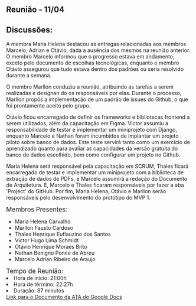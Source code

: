 ## Reunião - 11/04
## Discussões:

A membra Maria Helena destacou as entregas relacionadas aos membros Marcelo, Adrian e Otávio, dada a ausência dos mesmos na reunião anterior. O membro Marcelo informou que o progresso estava em andamento, exceto pelo documento de escolhas tecnológicas, enquanto o membro Otávio assegurou que tudo estava dentro dos padrões ou seria resolvido durante a semana.

O membro Marllon conduziu a reunião, atribuindo as tarefas a serem realizadas e designan  do os responsáveis por elas. Durante o processo, Marllon propôs a implementação de um padrão de issues do Github, o que foi prontamente aceito pelo grupo.

Otávio ficou encarregado de definir os frameworks e bibliotecas frontend a serem utilizados, além da capacitação em Figma. Victor assumiu a responsabilidade de testar e implementar um miniprojeto com Django, enquanto Marcelo e Nathan foram incumbidos de implantar um projeto piloto sobre banco de dados. Este teste servirá tanto como um exercício de aprendizado quanto para avaliar as capacidades da versão gratuita do banco de dados escolhido, bem como configurar um projeto no Github.

Maria Helena será responsável pela capacitação em SCRUM, Thales ficará encarregado de testar e implementar um miniprojeto com a biblioteca de extração de dados de PDFs, e Marcelo assumirá a redação do Documento de Arquitetura. E, Marcelo e Thales ficaram responsáveis por fazer a aba 'Project' do GitHub. Por fim, Maria Helena, Otávio e Marllon serão responsáveis pelo desenvolvimento do protótipo do MVP 1.

<div style="font-size: 17px; width: 200px;"> Membros Presentes:</div>

<div style="font-size: 14px; width: 500px;">
<ul>
<li>Maria Helena Carvalho</li>
<li>Marllon Fausto Cardoso</li>
<li>Thales Henrique Euflauzino dos Santos </li>
<li>Víctor Hugo Lima Schmidt</li>
<li>Otávio Henrique Moraes Brito</li>
<li>Nathan Benigno Ponce de Abreu</li>
<li>Marcelo Adrian Ribeiro de Araujo</li>
</ul>
</div>


<div style="font-size: 17px; width 200px;"> Tempo de Reunião: </div>
<div style="font-size: 14px; width: 500px;">
<li>Hora de início: 21:00h</li>
<li>Hora de término: 22:27h</li>
<li>Duração: 87 minutos</li>
</div>
<a href="https://docs.google.com/document/d/1XvbIby2J_i7G9wv73kABNwdLT0FShgTg54fuusqNyFc/edit?usp=sharing">Link para o Documento da ATA do Google Docs</a>
